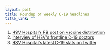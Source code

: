 ```yaml
---
layout: post
title: Roundup of weekly C-19 headlines
title_link: ""
---
```


1. [HSV Hospital's FB post on vaccine distribution](https://www.facebook.com/HuntsvilleHospitalFan/posts/3850951554943315) 
2. [Interview of HSV's frontline C-19 doctors](https://www.huntsvilleal.gov/videos/covid-19-viewpoint-dr-roger-smalligan-on-the-frontline-of-the-pandemic/)
3. [HSV Hospital's latest C-19 stats on Twitter](https://twitter.com/HSVHospital/status/1346539835918589963/photo/1)